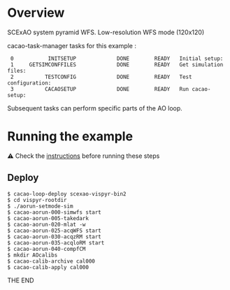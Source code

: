 # Overview

SCExAO system pyramid WFS.
Low-resolution WFS mode (120x120)

cacao-task-manager tasks for this example :

~~~
 0           INITSETUP             DONE        READY   Initial setup:
 1     GETSIMCONFFILES             DONE        READY   Get simulation files:
 2          TESTCONFIG             DONE        READY   Test configuration:
 3          CACAOSETUP             DONE        READY   Run cacao-setup:
~~~
Subsequent tasks can perform specific parts of the AO loop.




# Running the example

:warning: Check the [instructions](https://github.com/cacao-org/cacao/tree/dev/AOloopControl/examples) before running these steps

## Deploy

    $ cacao-loop-deploy scexao-vispyr-bin2
    $ cd vispyr-rootdir
    $ ./aorun-setmode-sim
    $ cacao-aorun-000-simwfs start
    $ cacao-aorun-005-takedark
    $ cacao-aorun-020-mlat -w
    $ cacao-aorun-025-acqWFS start
    $ cacao-aorun-030-acqzRM start
    $ cacao-aorun-035-acqloRM start
    $ cacao-aorun-040-compfCM
    $ mkdir AOcalibs
    $ cacao-calib-archive cal000
    $ cacao-calib-apply cal000


THE END
